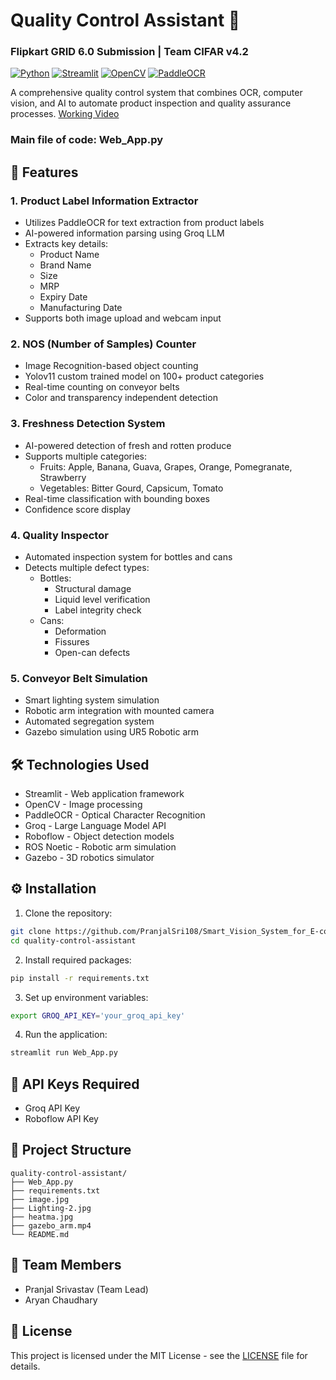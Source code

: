 # Quality Control Assistant 📝
### Flipkart GRID 6.0 Submission | Team CIFAR v4.2

[![Python](https://img.shields.io/badge/Python-3.8+-blue.svg)](https://www.python.org)
[![Streamlit](https://img.shields.io/badge/Streamlit-1.28+-red.svg)](https://streamlit.io)
[![OpenCV](https://img.shields.io/badge/OpenCV-4.8+-green.svg)](https://opencv.org)
[![PaddleOCR](https://img.shields.io/badge/PaddleOCR-2.7+-yellow.svg)](https://github.com/PaddlePaddle/PaddleOCR)

A comprehensive quality control system that combines OCR, computer vision, and AI to automate product inspection and quality assurance processes. 
[Working Video](https://youtu.be/yBr6TauzZuc?si=brlCcT_e9grymsqJ)

### Main file of code: Web_App.py

## 🚀 Features

### 1. Product Label Information Extractor
- Utilizes PaddleOCR for text extraction from product labels
- AI-powered information parsing using Groq LLM
- Extracts key details:
  - Product Name
  - Brand Name
  - Size
  - MRP
  - Expiry Date
  - Manufacturing Date
- Supports both image upload and webcam input

### 2. NOS (Number of Samples) Counter
- Image Recognition-based object counting
- Yolov11 custom trained model on 100+ product categories
- Real-time counting on conveyor belts
- Color and transparency independent detection

### 3. Freshness Detection System
- AI-powered detection of fresh and rotten produce
- Supports multiple categories:
  - Fruits: Apple, Banana, Guava, Grapes, Orange, Pomegranate, Strawberry
  - Vegetables: Bitter Gourd, Capsicum, Tomato
- Real-time classification with bounding boxes
- Confidence score display

### 4. Quality Inspector
- Automated inspection system for bottles and cans
- Detects multiple defect types:
  - Bottles:
    - Structural damage
    - Liquid level verification
    - Label integrity check
  - Cans:
    - Deformation
    - Fissures
    - Open-can defects

### 5. Conveyor Belt Simulation
- Smart lighting system simulation
- Robotic arm integration with mounted camera
- Automated segregation system
- Gazebo simulation using UR5 Robotic arm

## 🛠️ Technologies Used
- Streamlit - Web application framework
- OpenCV - Image processing
- PaddleOCR - Optical Character Recognition
- Groq - Large Language Model API
- Roboflow - Object detection models
- ROS Noetic - Robotic arm simulation
- Gazebo - 3D robotics simulator

## ⚙️ Installation

1. Clone the repository:
```bash
git clone https://github.com/PranjalSri108/Smart_Vision_System_for_E-commerce_Quality_Control.git
cd quality-control-assistant
```

2. Install required packages:
```bash
pip install -r requirements.txt
```

3. Set up environment variables:
```bash
export GROQ_API_KEY='your_groq_api_key'
```

4. Run the application:
```bash
streamlit run Web_App.py
```

## 🔑 API Keys Required
- Groq API Key
- Roboflow API Key

## 📁 Project Structure
```
quality-control-assistant/
├── Web_App.py
├── requirements.txt
├── image.jpg
├── Lighting-2.jpg
├── heatma.jpg
├── gazebo_arm.mp4
└── README.md
```

## 🤝 Team Members
- Pranjal Srivastav (Team Lead)
- Aryan Chaudhary

## 📝 License
This project is licensed under the MIT License - see the [LICENSE](LICENSE) file for details.
